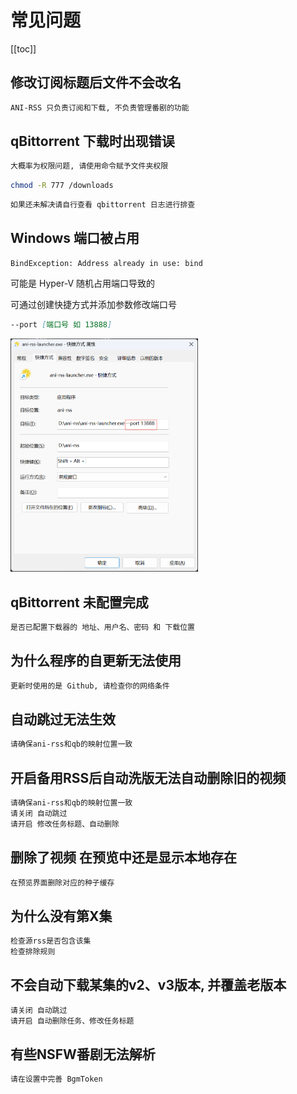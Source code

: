 # 常见问题

[[toc]]

## 修改订阅标题后文件不会改名

```md
ANI-RSS 只负责订阅和下载, 不负责管理番剧的功能
```

## qBittorrent 下载时出现错误

```md
大概率为权限问题, 请使用命令赋予文件夹权限
```
```bash
chmod -R 777 /downloads
```
```md
如果还未解决请自行查看 qbittorrent 日志进行排查
```

## Windows 端口被占用

```log
BindException: Address already in use: bind
```

可能是 Hyper-V 随机占用端口导致的

可通过创建快捷方式并添加参数修改端口号

```md
--port [端口号 如 13888]
```

<img src="./image/PixPin_2024-10-17_03-37-35.png" alt="PixPin_2024-10-17_03-37-35.png" width="300">

## qBittorrent 未配置完成

```md
是否已配置下载器的 地址、用户名、密码 和 下载位置
```

## 为什么程序的自更新无法使用

```md
更新时使用的是 Github, 请检查你的网络条件
```

## 自动跳过无法生效

```md
请确保ani-rss和qb的映射位置一致
```

## 开启备用RSS后自动洗版无法自动删除旧的视频

```md
请确保ani-rss和qb的映射位置一致
请关闭 自动跳过
请开启 修改任务标题、自动删除
```

## 删除了视频 在预览中还是显示本地存在

```md
在预览界面删除对应的种子缓存
```

## 为什么没有第X集

```md
检查源rss是否包含该集
检查排除规则
```

## 不会自动下载某集的v2、v3版本, 并覆盖老版本

```md
请关闭 自动跳过
请开启 自动删除任务、修改任务标题
```

## 有些NSFW番剧无法解析

```md
请在设置中完善 BgmToken
```
